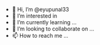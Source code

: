 - 👋 Hi, I’m @eyupunal33
- 👀 I’m interested in 
- 🌱 I’m currently learning ...
- 💞️ I’m looking to collaborate on ...
- 📫 How to reach me ...

<!---
eyupunal33/eyupunal33 is a ✨ special ✨ repository because its `eyup.md` (this file) appears on your GitHub profile.
You can click the Preview link to take a look at your changes.
--->
